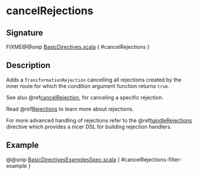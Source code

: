 <a id="cancelrejections"></a>
# cancelRejections

## Signature

FIXME@@snip [BasicDirectives.scala](../../../../../../../../../akka-http/src/main/scala/akka/http/scaladsl/server/directives/BasicDirectives.scala) { #cancelRejections }

## Description

Adds a `TransformationRejection` cancelling all rejections created by the inner route for which
the condition argument function returns `true`.

See also @ref[cancelRejection](cancelRejection.md#cancelrejection), for canceling a specific rejection.

Read @ref[Rejections](../../rejections.md#rejections-scala) to learn more about rejections.

For more advanced handling of rejections refer to the @ref[handleRejections](../execution-directives/handleRejections.md#handlerejections) directive
which provides a nicer DSL for building rejection handlers.

## Example

@@snip [BasicDirectivesExamplesSpec.scala](../../../../../../../test/scala/docs/http/scaladsl/server/directives/BasicDirectivesExamplesSpec.scala) { #cancelRejections-filter-example }